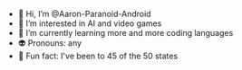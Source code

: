 - 👋 Hi, I’m @Aaron-Paranoid-Android
- 🤖 I’m interested in AI and video games
- 🌱 I’m currently learning more and more coding languages
- 👽 Pronouns: any
- 🗽 Fun fact: I've been to 45 of the 50 states

<!---
Aaron-Paranoid-Android/Aaron-Paranoid-Android is a ✨ special ✨ repository because its `README.md` (this file) appears on your GitHub profile.
You can click the Preview link to take a look at your changes.
--->
